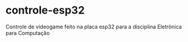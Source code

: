 # controle-esp32
Controle de videogame feito na placa esp32 para a disciplina Eletrônica para Computação
